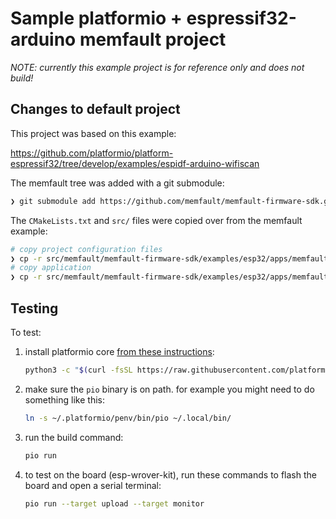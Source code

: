 # Sample platformio + espressif32-arduino memfault project

_NOTE: currently this example project is for reference only and does not build!_

## Changes to default project

This project was based on this example:

https://github.com/platformio/platform-espressif32/tree/develop/examples/espidf-arduino-wifiscan

The memfault tree was added with a git submodule:

```bash
❯ git submodule add https://github.com/memfault/memfault-firmware-sdk.git src/memfault/memfault-firmware-sdk
```

The `CMakeLists.txt` and `src/` files were copied over from the memfault example:

```bash
# copy project configuration files
❯ cp -r src/memfault/memfault-firmware-sdk/examples/esp32/apps/memfault_demo_app/{CMakeLists.txt,sdkconfig.defaults} ./
# copy application
❯ cp -r src/memfault/memfault-firmware-sdk/examples/esp32/apps/memfault_demo_app/main/* src/
```

## Testing

To test:

1. install platformio core [from these instructions](https://docs.platformio.org/en/latest//core/installation.html#super-quick-mac-linux):

   ```bash
   python3 -c "$(curl -fsSL https://raw.githubusercontent.com/platformio/platformio/master/scripts/get-platformio.py)"
   ```

2. make sure the `pio` binary is on path. for example you might need to do something like this:

   ```bash
   ln -s ~/.platformio/penv/bin/pio ~/.local/bin/
   ```

3. run the build command:

   ```bash
   pio run
   ```

4. to test on the board (esp-wrover-kit), run these commands to flash the board and open a serial terminal:

   ```bash
   pio run --target upload --target monitor
   ```
